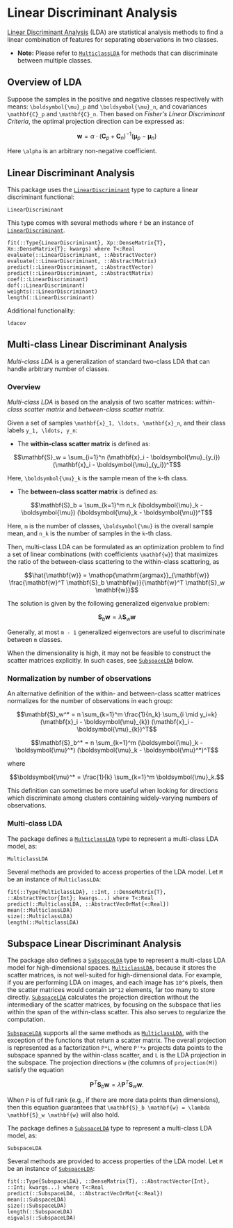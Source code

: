 # Linear Discriminant Analysis

[Linear Discriminant Analysis](http://en.wikipedia.org/wiki/Linear_discriminant_analysis) (LDA) are statistical analysis methods to find a linear combination of features for separating observations in two classes.
- **Note:** Please refer to [`MulticlassLDA`](@ref) for methods that can discriminate between multiple classes.

## Overview of LDA

Suppose the samples in the positive and negative classes respectively with means: ``\boldsymbol{\mu}_p`` and ``\boldsymbol{\mu}_n``, and covariances ``\mathbf{C}_p`` and ``\mathbf{C}_n``. Then based on *Fisher's Linear Discriminant Criteria*, the optimal projection direction can be expressed as:

```math
\mathbf{w} = \alpha \cdot (\mathbf{C}_p + \mathbf{C}_n)^{-1} (\boldsymbol{\mu}_p - \boldsymbol{\mu}_n)
```
Here ``\alpha`` is an arbitrary non-negative coefficient.

## Linear Discriminant Analysis

This package uses the [`LinearDiscriminant`](@ref) type to capture a linear discriminant functional:

```@docs
LinearDiscriminant
```

This type comes with several methods where ``f`` be an instance of  [`LinearDiscriminant`](@ref).

```@docs
fit(::Type{LinearDiscriminant}, Xp::DenseMatrix{T}, Xn::DenseMatrix{T}; kwargs) where T<:Real
evaluate(::LinearDiscriminant, ::AbstractVector)
evaluate(::LinearDiscriminant, ::AbstractMatrix)
predict(::LinearDiscriminant, ::AbstractVector)
predict(::LinearDiscriminant, ::AbstractMatrix)
coef(::LinearDiscriminant)
dof(::LinearDiscriminant)
weights(::LinearDiscriminant)
length(::LinearDiscriminant)
```

Additional functionality:
```@docs
ldacov
```

## Multi-class Linear Discriminant Analysis

*Multi-class LDA* is a generalization of standard two-class LDA that can handle arbitrary number of classes.

### Overview

*Multi-class LDA* is based on the analysis of two scatter matrices: *within-class scatter matrix* and *between-class scatter matrix*.

Given a set of samples ``\mathbf{x}_1, \ldots, \mathbf{x}_n``, and their class labels ``y_1, \ldots, y_n``:

- The **within-class scatter matrix** is defined as:
```math
\mathbf{S}_w = \sum_{i=1}^n (\mathbf{x}_i - \boldsymbol{\mu}_{y_i}) (\mathbf{x}_i - \boldsymbol{\mu}_{y_i})^T
```
Here, ``\boldsymbol{\mu}_k`` is the sample mean of the ``k``-th class.

- The **between-class scatter matrix** is defined as:
```math
\mathbf{S}_b = \sum_{k=1}^m n_k (\boldsymbol{\mu}_k - \boldsymbol{\mu}) (\boldsymbol{\mu}_k - \boldsymbol{\mu})^T
```
Here, ``m`` is the number of classes, ``\boldsymbol{\mu}`` is the overall sample mean, and ``n_k`` is the number of samples in the ``k``-th class.

Then, multi-class LDA can be formulated as an optimization problem to find a set of linear combinations (with coefficients ``\mathbf{w}``) that maximizes the ratio of the between-class scattering to the within-class scattering, as

```math
\hat{\mathbf{w}} = \mathop{\mathrm{argmax}}_{\mathbf{w}}
    \frac{\mathbf{w}^T \mathbf{S}_b \mathbf{w}}{\mathbf{w}^T \mathbf{S}_w \mathbf{w}}
```

The solution is given by the following generalized eigenvalue problem:

```math
\mathbf{S}_b \mathbf{w} = \lambda \mathbf{S}_w \mathbf{w}
```

Generally, at most ``m - 1`` generalized eigenvectors are useful to discriminate between ``m`` classes.

When the dimensionality is high, it may not be feasible to construct the scatter matrices explicitly. In such cases, see [`SubspaceLDA`](@ref) below.

### Normalization by number of observations

An alternative definition of the within- and between-class scatter matrices normalizes for the number of observations in each group:

```math
\mathbf{S}_w^* = n \sum_{k=1}^m \frac{1}{n_k} \sum_{i \mid y_i=k} (\mathbf{x}_i - \boldsymbol{\mu}_{k}) (\mathbf{x}_i - \boldsymbol{\mu}_{k})^T
```

```math
\mathbf{S}_b^* = n \sum_{k=1}^m (\boldsymbol{\mu}_k - \boldsymbol{\mu}^*) (\boldsymbol{\mu}_k - \boldsymbol{\mu}^*)^T
```

where
```math
\boldsymbol{\mu}^* = \frac{1}{k} \sum_{k=1}^m \boldsymbol{\mu}_k.
```

This definition can sometimes be more useful when looking for directions which discriminate among clusters containing widely-varying numbers of observations.

### Multi-class LDA

The package defines a [`MulticlassLDA`](@ref) type to represent a multi-class LDA model, as:

```@docs
MulticlassLDA
```

Several methods are provided to access properties of the LDA model. Let `M` be an instance of `MulticlassLDA`:

```@docs
fit(::Type{MulticlassLDA}, ::Int, ::DenseMatrix{T}, ::AbstractVector{Int}; kwargs...) where T<:Real
predict(::MulticlassLDA, ::AbstractVecOrMat{<:Real})
mean(::MulticlassLDA)
size(::MulticlassLDA)
length(::MulticlassLDA)
```

## Subspace Linear Discriminant Analysis

The package also defines a [`SubspaceLDA`](@ref) type to represent a multi-class LDA model for high-dimensional spaces.
[`MulticlassLDA`](@ref), because it stores the scatter matrices, is not well-suited for high-dimensional data.
For example, if you are performing LDA on images, and each image has ``10^6`` pixels, then the scatter matrices
would contain ``10^12`` elements, far too many to store directly.
[`SubspaceLDA`](@ref) calculates the projection direction without the intermediary of the scatter matrices,
by focusing on the subspace that lies within the span of the within-class scatter. This also
serves to regularize the computation.

[`SubspaceLDA`](@ref) supports all the same methods as [`MulticlassLDA`](@ref), with the exception of
the functions that return a scatter matrix.  The overall projection is represented as
a factorization ``P*L``, where ``P'*x`` projects data points to the subspace spanned by the within-class
scatter, and ``L`` is the LDA projection in the subspace.  The projection directions ``w``
(the columns of ``projection(M)``) satisfy the equation

```math
   \mathbf{P}^T \mathbf{S}_b \mathbf{w} = \lambda \mathbf{P}^T \mathbf{S}_w \mathbf{w}.
```

When ``P`` is of full rank (e.g., if there are more data points than dimensions), then this equation guarantees that
``\mathbf{S}_b \mathbf{w} = \lambda \mathbf{S}_w \mathbf{w}`` will also hold.

The package defines a [`SubspaceLDA`](@ref) type to represent a multi-class LDA model, as:

```@docs
SubspaceLDA
```

Several methods are provided to access properties of the LDA model. Let `M` be an instance of [`SubspaceLDA`](@ref):

```@docs
fit(::Type{SubspaceLDA}, ::DenseMatrix{T}, ::AbstractVector{Int}, ::Int; kwargs...) where T<:Real
predict(::SubspaceLDA, ::AbstractVecOrMat{<:Real})
mean(::SubspaceLDA)
size(::SubspaceLDA)
length(::SubspaceLDA)
eigvals(::SubspaceLDA)
```
